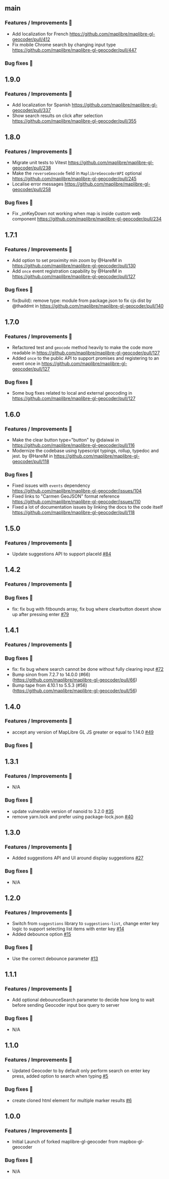 ## main

### Features / Improvements 🚀

- Add localization for French https://github.com/maplibre/maplibre-gl-geocoder/pull/412
- Fix mobile Chrome search by changing input type https://github.com/maplibre/maplibre-gl-geocoder/pull/447

### Bug fixes 🐛

## 1.9.0

### Features / Improvements 🚀

- Add localization for Spanish https://github.com/maplibre/maplibre-gl-geocoder/pull/337
- Show search results on click after selection https://github.com/maplibre/maplibre-gl-geocoder/pull/355

## 1.8.0

### Features / Improvements 🚀

- Migrate unit tests to Vitest https://github.com/maplibre/maplibre-gl-geocoder/pull/238
- Make the `reverseGeocode` field in `MaplibreGeocoderAPI` optional https://github.com/maplibre/maplibre-gl-geocoder/pull/245
- Localise error messages https://github.com/maplibre/maplibre-gl-geocoder/pull/258

### Bug fixes 🐛

- Fix _onKeyDown not working when map is inside custom web component https://github.com/maplibre/maplibre-gl-geocoder/pull/234

## 1.7.1

### Features / Improvements 🚀

- Add option to set proximity min zoom by @HarelM in https://github.com/maplibre/maplibre-gl-geocoder/pull/130
- Add `once` event registration capability by @HarelM in https://github.com/maplibre/maplibre-gl-geocoder/pull/127

### Bug fixes 🐛

- fix(build): remove type: module from package.json to fix cjs dist by @thaddmt in https://github.com/maplibre/maplibre-gl-geocoder/pull/140

## 1.7.0

### Features / Improvements 🚀

- Refactored test and `geocode` method heavily to make the code more readable in https://github.com/maplibre/maplibre-gl-geocoder/pull/127
- Added `once` to the public API to support promises and registering to an event once in https://github.com/maplibre/maplibre-gl-geocoder/pull/127

### Bug fixes 🐛

- Some bug fixes related to local and external geocoding in https://github.com/maplibre/maplibre-gl-geocoder/pull/127

## 1.6.0

### Features / Improvements 🚀

- Make the clear button type="button" by @daiwai in https://github.com/maplibre/maplibre-gl-geocoder/pull/116
- Modernize the codebase using typescript typings, rollup, typedoc and jest. by @HarelM in https://github.com/maplibre/maplibre-gl-geocoder/pull/118

### Bug fixes 🐛

- Fixed issues with `events` dependency https://github.com/maplibre/maplibre-gl-geocoder/issues/104
- Fixed links to "Carmen GeoJSON" format reference https://github.com/maplibre/maplibre-gl-geocoder/issues/110
- Fixed a lot of documentation issues by linking the docs to the code itself https://github.com/maplibre/maplibre-gl-geocoder/pull/118

## 1.5.0

### Features / Improvements 🚀

- Update suggestions API to support placeId [#84](https://github.com/maplibre/maplibre-gl-geocoder/pull/84)

## 1.4.2

### Features / Improvements 🚀

### Bug fixes 🐛

- fix: fix bug with fitbounds array, fix bug where clearbutton doesnt show up after pressing enter [#79](https://github.com/maplibre/maplibre-gl-geocoder/pull/79)

## 1.4.1

### Features / Improvements 🚀

### Bug fixes 🐛

- fix: fix bug where search cannot be done without fully clearing input [#72](https://github.com/maplibre/maplibre-gl-geocoder/pull/72)
- Bump sinon from 7.2.7 to 14.0.0 (#66)(https://github.com/maplibre/maplibre-gl-geocoder/pull/66)
- Bump tape from 4.10.1 to 5.5.3 (#56)(https://github.com/maplibre/maplibre-gl-geocoder/pull/56)

## 1.4.0

### Features / Improvements 🚀

- accept any version of MapLibre GL JS greater or equal to 1.14.0 [#49](https://github.com/maplibre/maplibre-gl-geocoder/pull/49)

### Bug fixes 🐛

## 1.3.1

### Features / Improvements 🚀

- N/A

### Bug fixes 🐛

- update vulnerable version of nanoid to 3.2.0 [#35](https://github.com/maplibre/maplibre-gl-geocoder/pull/35)
- remove yarn.lock and prefer using package-lock.json [#40](https://github.com/maplibre/maplibre-gl-geocoder/pull/40)

## 1.3.0

### Features / Improvements 🚀

- Added suggestions API and UI around display suggestions [#27](https://github.com/maplibre/maplibre-gl-geocoder/pull/27)

### Bug fixes 🐛

- N/A

## 1.2.0

### Features / Improvements 🚀

- Switch from `suggestions` library to `suggestions-list`, change enter key logic to support selecting list items with enter key [#14](https://github.com/maplibre/maplibre-gl-geocoder/pull/14)
- Added debounce option [#15](https://github.com/maplibre/maplibre-gl-geocoder/pull/10)

### Bug fixes 🐛

- Use the correct debounce parameter [#13](https://github.com/maplibre/maplibre-gl-geocoder/pull/13)

## 1.1.1

### Features / Improvements 🚀

- Add optional debounceSearch parameter to decide how long to wait before sending Geocoder input box query to server

### Bug fixes 🐛

- N/A

## 1.1.0

### Features / Improvements 🚀

- Updated Geocoder to by default only perform search on enter key press, added option to search when typing [#5](https://github.com/maplibre/maplibre-gl-geocoder/pull/5)

### Bug fixes 🐛

- create cloned html element for multiple marker results [#6](https://github.com/maplibre/maplibre-gl-geocoder/pull/6)

## 1.0.0

### Features / Improvements 🚀

- Initial Launch of forked maplibre-gl-geocoder from mapbox-gl-geocoder

### Bug fixes 🐛

- N/A

